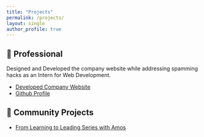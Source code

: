```yaml
---
title: "Projects"
permalink: /projects/
layout: single
author_profile: true
---
```


## 👔 Professional
Designed and Developed the company website while addressing spamming hacks as an Intern for Web Development.

- <i class="fas fa-external-link-alt"></i> [Developed Company Website](https://encapsulatedafrica.com/)
- <i class="fas fa-external-link-alt"></i> [Github Profile](https://amosongere.github.io/)

## 🤝 Community Projects

- <i class="fas fa-external-link-alt"></i> [From Learning to Leading Series with Amos](https://youtu.be/zm4iKRmADug?si=cWLo81uc9chvihRw) 
